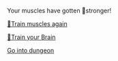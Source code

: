 Your muscles have gotten 💪stronger! 

[💪Train muscles again](0-1AA.md)

[🧠Train your Brain](0-1B.md)

[Go into dungeon](../1/2.md)
 

